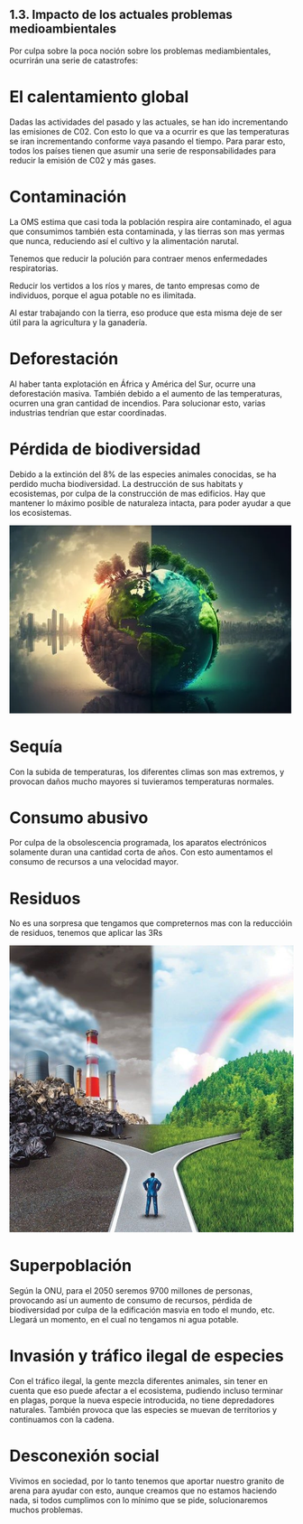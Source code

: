 ## 1.3. Impacto de los actuales problemas medioambientales

  Por culpa sobre la poca noción sobre los problemas mediambientales, ocurrirán una serie de catastrofes:

# El calentamiento global

  Dadas las actividades del pasado y las actuales, se han ido incrementando las emisiones de C02. Con esto lo que va a ocurrir es que las temperaturas se iran incrementando conforme vaya pasando el tiempo. Para parar esto, todos los países tienen que asumir una serie de responsabilidades para reducir la emisión de C02 y más gases.

# Contaminación

  La OMS estima que casi toda la población respira aire contaminado, el agua que consumimos también esta contaminada, y las tierras son mas yermas que nunca, reduciendo así el cultivo y la alimentación narutal.

Tenemos que reducir la polución para contraer menos enfermedades respiratorias.

Reducir los vertidos a los ríos y mares, de tanto empresas como de individuos, porque el agua potable no es ilimitada.

Al estar trabajando con la tierra, eso produce que esta misma deje de ser útil para la agricultura y la ganadería.

# Deforestación

  Al haber tanta explotación en África y América del Sur, ocurre una deforestación masiva. También debido a el aumento de las temperaturas, ocurren una gran cantidad de incendios. Para solucionar esto, varias industrias tendrían que estar coordinadas.

# Pérdida de biodiversidad

  Debido a la extinción del 8% de las especies animales conocidas, se ha perdido mucha biodiversidad. La destrucción de sus habitats y ecosistemas, por culpa de la construcción de mas edificios. Hay que mantener lo máximo posible de naturaleza intacta, para poder ayudar a que los ecosistemas.

![planeta](img/planeta.png)

# Sequía
 
  Con la subida de temperaturas, los diferentes climas son mas extremos, y provocan daños mucho mayores si tuvieramos temperaturas normales.

# Consumo abusivo

  Por culpa de la obsolescencia programada, los aparatos electrónicos solamente duran una cantidad corta de años. Con esto aumentamos el consumo de recursos a una velocidad mayor.

# Residuos

  No es una sorpresa que tengamos que compreternos mas con la reduccióin de residuos, tenemos que aplicar las 3Rs

![si](img/si.jpg)

# Superpoblación

  Según la ONU, para el 2050 seremos 9700 millones de personas, provocando así un aumento de consumo de recursos, pérdida de biodiversidad por culpa de la edificación masvia en todo el mundo, etc.
  Llegará un momento, en el cual no tengamos ni agua potable.

# Invasión y tráfico ilegal de especies

  Con el tráfico ilegal, la gente mezcla diferentes animales, sin tener en cuenta que eso puede afectar a el ecosistema, pudiendo incluso terminar en plagas, porque la nueva especie introducida, no tiene depredadores naturales. También provoca que las especies se muevan de territorios y continuamos con la cadena.

# Desconexión social

  Vivimos en sociedad, por lo tanto tenemos que aportar nuestro granito de arena para ayudar con esto, aunque creamos que no estamos haciendo nada, si todos cumplimos con lo mínimo que se pide, solucionaremos muchos problemas.
